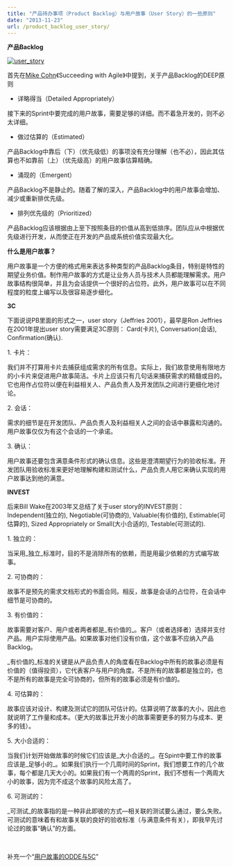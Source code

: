 ```yaml
---
title: "产品待办事项（Product Backlog）与用户故事（User Story）的一些原则"
date: "2013-11-23"
url: /product_backlog_user_story/
---
```


**产品Backlog**

[![user_story](/wp-content/uploads/2013/11/user_story.jpg)](/wp-content/uploads/2013/11/user_story.jpg)

首先在[Mike Cohn](https://www.mountaingoatsoftware.com/)《Succeeding with Agile》中提到，关于产品Backlog的DEEP原则

- 详略得当（Detailed Appropriately）

接下来的Sprint中要完成的用户故事，需要足够的详细。而不着急开发的，则不必太详细。

- 做过估算的（Estimated）

产品Backlog中靠后（下）（优先级低）的事项没有充分理解（也不必），因此其估算也不如靠前（上）（优先级高）的用户故事估算精确。

- 涌现的（Emergent）

产品Backlog不是静止的。随着了解的深入，产品Backlog中的用户故事会增加、减少或重新排优先级。

- 排列优先级的（Prioritized）

产品Backlog应该根据由上至下按照条目的价值从高到低排序。团队应从中根据优先级进行开发，从而使正在开发的产品或系统价值实现最大化。

**什么是用户故事？**

用户故事是一个方便的格式用来表达多种类型的产品Backlog条目，特别是特性的期望业务价值。制作用户故事的方式是让业务人员与技术人员都能理解需求。用户故事结构很简单，并且为会话提供一个很好的占位符。此外，用户故事可以在不同程度的粒度上编写以及很容易逐步细化。

**3C**

下面说说PB里面的形式之一，user story（Jeffries 2001），最早是Ron Jeffries在2001年提出user story需要满足3C原则： Card(卡片), Conversation(会话), Confirmation(确认).

1\. 卡片：

我们并不打算用卡片去捕获组成需求的所有信息。实际上，我们故意使用有限地方的小卡片来促进用户故事简洁。卡片上应该只有几句话来捕获需求的精髓或目的。它也用作占位符以便在利益相关人、产品负责人及开发团队之间进行更细化地讨论。

2\. 会话：

需求的细节是在开发团队、产品负责人及利益相关人之间的会话中暴露和沟通的。用户故事仅仅为有这个会话的一个承诺。

3\. 确认：

用户故事还要包含满意条件形式的确认信息。这些是澄清期望行为的验收标准。开发团队用验收标准来更好地理解构建和测试什么，产品负责人用它来确认实现的用户故事达到他的满意。

**INVEST**

后来Bill Wake在2003年又总结了关于user story的INVEST原则：Independent(独立的), Negotiable(可协商的), Valuable(有价值的), Estimable(可估算的), Sized Appropriately or Small(大小合适的), Testable(可测试的).

1\. 独立的：

当采用_独立_标准时，目的不是消除所有的依赖，而是用最少依赖的方式编写故事。

2\. 可协商的：

故事不是预先的需求文档形式的书面合同。相反，故事是会话的占位符，在会话中细节是可协商的。

3\. 有价值的：

故事需要对客户、用户或者两者都是_有价值的_。客户（或者选择者）选择并支付产品。用户实际使用产品。如果故事对他们没有价值，这个故事不应纳入产品Backlog。

_有价值的_标准的关键是从产品负责人的角度看在Backlog中所有的故事必须是有价值的（值得投资），它代表客户与用户的角度。不是所有的故事都是独立的，也不是所有的故事是完全可协商的，但所有的故事必须是有价值的。

4\. 可估算的：

故事应该对设计、构建及测试它的团队可估计的。估算说明了故事的大小，因此也就说明了工作量和成本。（更大的故事比开发小的故事需要更多的努力与成本、更多的钱）。

5\. 大小合适的：

当我们计划开始做故事的时候它们应该是_大小合适的_。在Spint中要工作的故事应该是_足够小的_。如果我们执行一个几周时间的Sprint，我们想要工作的几个故事，每个都是几天大小的。如果我们有一个两周的Sprint，我们不想有一个两周大小的故事，因为完不成这个故事的风险太高了。

6\. 可测试的：

_可测试_的故事指的是一种非此即彼的方式—相关联的测试要么通过，要么失败。可测试的意味着有和故事关联的良好的验收标准（与满意条件有关），即我早先讨论过的故事“确认”的方面。

 

补充一个“[用户故事的ODDE与5C](https://bobjiang.com/agile-coach/user_story_odde_5c.html)”

